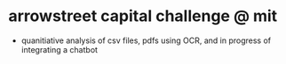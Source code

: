 # arrowstreet capital challenge @ mit
- quanitiative analysis of csv files, pdfs using OCR, and in progress of integrating a chatbot

